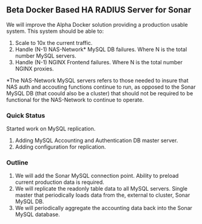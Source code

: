 ## Beta Docker Based HA RADIUS Server for Sonar
We will improve the Alpha Docker solution providing a production usable system. This system should be able to:

 1. Scale to 10x the current traffic. 
 1. Handle (N-1) NAS-Network* MySQL DB failures. Where N is the total number MySQL servers.
 1. Handle (N-1) NGINX Frontend failures. Where N is the total number NGINX proxies.

*The NAS-Network MySQL servers refers to those needed to insure that NAS auth and accouting functions continue to
run, as opposed to the Sonar MySQL DB (that coould also be a cluster) that should not be required to be functional
for the NAS-Network to continue to operate.

### Quick Status
Started work on MySQL replication. 
 1. Adding MySQL Accounting and Authentication DB master server.
 1. Adding configuration for replication.

### Outline

 1. We will add the Sonar MySQL connection point. Ability to preload current production data is required.
 1. We will replicate the readonly table data to all MySQL servers. Single master that periodically loads data from
 the, external to cluster, Sonar MySQL DB.
 1. We will periodically aggregate the accounting data back into the Sonar MySQL database.
